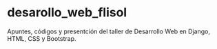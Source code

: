# desarollo_web_flisol
Apuntes, códigos y presentción del taller de Desarrollo Web en Django, HTML, CSS y Bootstrap.

